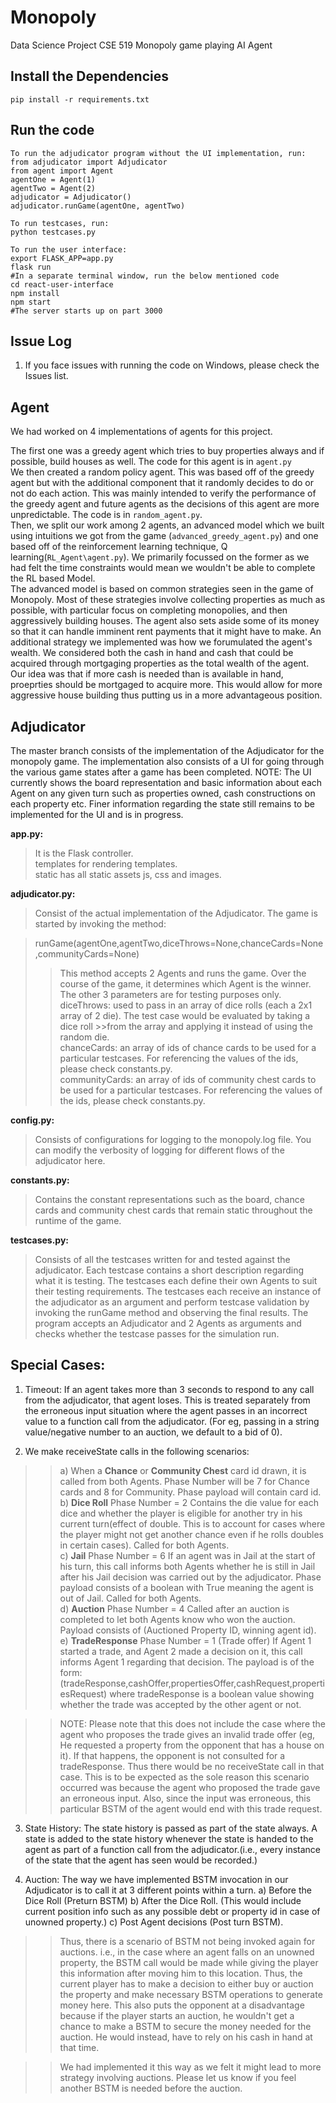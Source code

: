 # Monopoly

Data Science Project CSE 519
Monopoly game playing AI Agent

## Install the Dependencies

```
pip install -r requirements.txt
```

## Run the code

```
To run the adjudicator program without the UI implementation, run:
from adjudicator import Adjudicator
from agent import Agent
agentOne = Agent(1)
agentTwo = Agent(2)
adjudicator = Adjudicator()
adjudicator.runGame(agentOne, agentTwo)

To run testcases, run:
python testcases.py

To run the user interface:
export FLASK_APP=app.py
flask run
#In a separate terminal window, run the below mentioned code
cd react-user-interface
npm install
npm start
#The server starts up on part 3000
```

## Issue Log
1) If you face issues with running the code on Windows, please check the Issues list.

## Agent
We had worked on 4 implementations of agents for this project.<br>

The first one was a greedy agent which tries to buy properties always and if possible, build houses as well. The code for this agent is in `agent.py`<br>
We then created a random policy agent. This was based off of the greedy agent but with the additional component that it randomly decides to do or not do each action. This was mainly intended to verify the performance of the greedy agent and future agents as the decisions of this agent are more unpredictable. The code is in `random_agent.py`.<br>
Then, we split our work among 2 agents, an advanced model which we built using intuitions we got from the game (`advanced_greedy_agent.py`) and one based off of the reinforcement learning technique, Q learning(`RL_Agent\agent.py`). We primarily focussed on the former as we had felt the time constraints would mean we wouldn't be able to complete the RL based Model.<br>
The advanced model is based on common strategies seen in the game of Monopoly. Most of these strategies involve collecting properties as much as possible, with particular focus on completing monopolies, and then aggressively building houses. The agent also sets aside some of its money so that it can handle imminent rent payments that it might have to make. An additional strategy we implemented was how we forumulated the agent's wealth. We considered both the cash in hand and cash that could be acquired through mortgaging properties as the total wealth of the agent. Our idea was that if more cash is needed than is available in hand, proeprties should be mortgaged to acquire more. This would allow for more aggressive house building thus putting us in a more advantageous position.<br>

## Adjudicator
The master branch consists of the implementation of the Adjudicator for the monopoly game.
The implementation also consists of a UI for going through the various game states after a game has been completed. 
NOTE: The UI currently shows the board representation and basic information about each Agent on any given turn such as properties owned, cash constructions on each property etc. Finer information regarding the state still remains to be implemented for the UI and is in progress.

**app.py:**<br>
>It is the Flask controller.  
>templates for rendering templates.  
>static has all static assets js, css and images.

**adjudicator.py:**<br>
>Consist of the actual implementation of the Adjudicator. The game is started by invoking the method: 

>runGame(agentOne,agentTwo,diceThrows=None,chanceCards=None,communityCards=None)<br>
>>This method accepts 2 Agents and runs the game. Over the course of the game, it determines which Agent is the winner.<br>
>>The other 3 parameters are for testing purposes only.<br>
>>diceThrows: used to pass in an array of dice rolls (each a 2x1 array of 2 die). The test case would be evaluated by taking a dice roll >>from the array and applying it instead of using the random die.<br>
>>chanceCards: an array of ids of chance cards to be used for a particular testcases. For referencing the values of the ids, please check constants.py.<br>
>>communityCards: an array of ids of community chest cards to be used for a particular testcases. For referencing the values of the ids, please check constants.py.

**config.py:**
>Consists of configurations for logging to the monopoly.log file. You can modify the verbosity of logging for different flows of the adjudicator here.

**constants.py:**
>Contains the constant representations such as the board, chance cards and community chest cards that remain static throughout the runtime of the game.

**testcases.py:**
>Consists of all the testcases written for and tested against the adjudicator. Each testcase contains a short description regarding what it is testing. The testcases each define their own Agents to suit their testing requirements. The testcases each receive an instance of the adjudicator as an argument and perform testcase validation by invoking the runGame method and observing the final results.
The program accepts an Adjudicator and 2 Agents as arguments and checks whether the testcase passes for the simulation run.

## Special Cases:
1. Timeout:
If an agent takes more than 3 seconds to respond to any call from the adjudicator, that agent loses. This is treated separately from the erroneous input situation where the agent passes in an incorrect value to a function call from the adjudicator. (For eg, passing in a string value/negative number to an auction, we default to a bid of 0).

2. We make receiveState calls in the following scenarios:

>>a) When a **Chance** or **Community Chest** card id drawn, it is called from both Agents.
Phase Number will be 7 for Chance cards and 8 for Community.
Phase payload will contain card id.<br>
b) **Dice Roll**
Phase Number = 2
Contains the die value for each dice and whether the player is eligible for another try in his current turn(effect of double. This is to account for cases where the player might not get another chance even if he rolls doubles in certain cases).
Called for both Agents.<br>
c) **Jail**
Phase Number = 6
If an agent was in Jail at the start of his turn, this call informs both Agents whether he is still in Jail after his Jail decision was carried out by the adjudicator.
Phase payload consists of a boolean with True meaning the agent is out of Jail.
Called for both Agents.<br>
d) **Auction**
Phase Number = 4
Called after an auction is completed to let both Agents know who won the auction. Payload consists of (Auctioned Property ID, winning agent id).<br>
e) **TradeResponse**
Phase Number = 1 (Trade offer)
If Agent 1 started a trade, and Agent 2 made a decision on it, this call informs Agent 1 regarding that decision.
The payload is of the form:
(tradeResponse,cashOffer,propertiesOffer,cashRequest,propertiesRequest)
where tradeResponse is a boolean value showing whether the trade was accepted by the other agent or not.

>>NOTE: Please note that this does not include the case where the agent who proposes the trade gives an invalid trade offer (eg, He requested a property from the opponent that has a house on it). If that happens, the opponent is not consulted for a tradeResponse. Thus there would be no receiveState call in that case. This is to be expected as the sole reason this scenario occurred was because the agent who proposed the trade gave an erroneous input. Also, since the input was erroneous, this particular BSTM of the agent would end with this trade request.

3. State History:
The state history is passed as part of the state always. A state is added to the state history whenever the state is handed to the agent as part of a function call from the adjudicator.(i.e., every instance of the state that the agent has seen would be recorded.)

4. Auction:
The way we have implemented BSTM invocation in our Adjudicator is to call it at 3 different points within a turn.
a) Before the Dice Roll (Preturn BSTM)
b) After the Dice Roll. (This would include current position info such as any possible debt or property id in case of unowned property.)
c) Post Agent decisions (Post turn BSTM).

>>Thus, there is a scenario of BSTM not being invoked again for auctions. i.e., in the case where an agent falls on an unowned property, the BSTM call would be made while giving the player this information after moving him to this location. Thus, the current player has to make a decision to either buy or auction the property and make necessary BSTM operations to generate money here. This also puts the opponent at a disadvantage because if the player starts an auction, he wouldn't get a chance to make a BSTM to secure the money needed for the auction. He would instead, have to rely on his cash in hand at that time.

>>We had implemented it this way as we felt it might lead to more strategy involving auctions. Please let us know if you feel another BSTM is needed before the auction.
